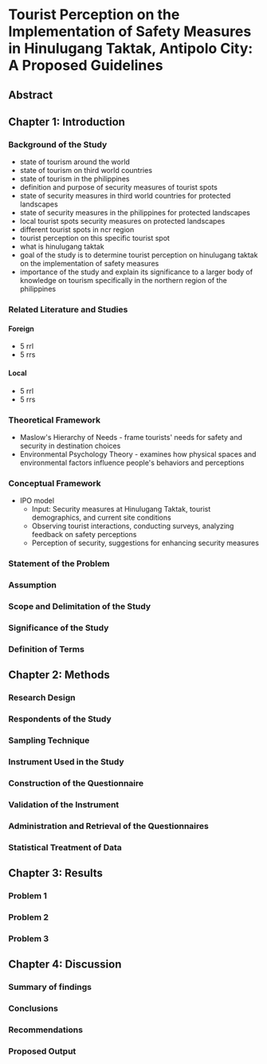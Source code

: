 # Tourist Perception on the Implementation of Safety Measures in Hinulugang Taktak, Antipolo City: A Proposed Guidelines
## Abstract
## Chapter 1: Introduction
### Background of the Study
* state of tourism around the world
* state of tourism on third world countries
* state of tourism in the philippines
* definition and purpose of security measures of tourist spots
* state of security measures in third world countries for protected landscapes
* state of security measures in the philippines for protected landscapes
* local tourist spots security measures on protected landscapes
* different tourist spots in ncr region
* tourist perception on this specific tourist spot
* what is hinulugang taktak
* goal of the study is to determine tourist perception on hinulugang taktak on the implementation of safety measures
* importance of the study and explain its significance to a larger body of knowledge on tourism specifically in the northern region of the philippines
### Related Literature and Studies
#### Foreign
* 5 rrl
* 5 rrs
#### Local
* 5 rrl
* 5 rrs
### Theoretical Framework
* Maslow's Hierarchy of Needs -  frame tourists' needs for safety and security in destination choices
* Environmental Psychology Theory - examines how physical spaces and environmental factors influence people's behaviors and perceptions
### Conceptual Framework
* IPO model
  * Input: Security measures at Hinulugang Taktak, tourist demographics, and current site conditions
  * Observing tourist interactions, conducting surveys, analyzing feedback on safety perceptions
  * Perception of security, suggestions for enhancing security measures
### Statement of the Problem
### Assumption
### Scope and Delimitation of the Study
### Significance of the Study
### Definition of Terms  

## Chapter 2: Methods 
### Research Design
### Respondents of the Study
### Sampling Technique
### Instrument Used in the Study
### Construction of the Questionnaire
### Validation of the Instrument
### Administration and Retrieval of the Questionnaires
### Statistical Treatment of Data

## Chapter 3: Results
### Problem 1
### Problem 2
### Problem 3

## Chapter 4: Discussion
### Summary of findings 
### Conclusions
### Recommendations
### Proposed Output
